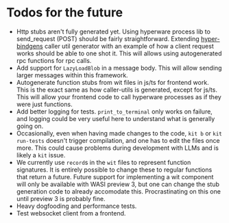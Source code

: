 # Todos for the future

- Http stubs aren't fully generated yet. Using hyperware process lib to send_request (POST) should be fairly straightforward. Extending [hyper-bindgens](https://github.com/hyperware-ai/hyper-bindgen) caller util generator with an example of how a client request works should be able to one shot it. This will allows using autogenerated rpc functions for rpc calls.
- Add support for `LazyLoadBlob` in a message body. This will allow sending larger messages within this framework.
- Autogenerate function stubs from wit files in js/ts for frontend work. This is the exact same as how caller-utils is generated, except for js/ts. This will allow your frontend code to call hyperware processes as if they were just functions.
- Add better logging for tests. `print_to_terminal` only works on failure, and logging could be very useful here to understand what is generally going on.
- Occasionally, even when having made changes to the code, `kit b` or `kit run-tests` doesn't trigger compilation, and one has to edit the files once more. This could cause problems during development with LLMs and is likely a `kit` issue.
- We currently use `record`s in the `wit` files to represent function signatures. It is entirely possible to change these to regular functions that return a future. Future support for implementing a wit component will only be available with WASI preview 3, but one can change the stub generation code to already accomodate this. Procrastinating on this one until preview 3 is probably fine.
- Heavy dogfooding and performance tests.
- Test websocket client from a frontend.
